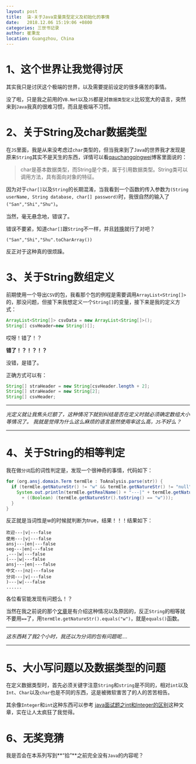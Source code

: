 ```yaml
---
layout: post
title:  柒-关于Java变量类型定义及初始化的事情
date:   2018.12.06 15:19:06 +0800
categories: 三世书记录
author: 崔秉龙
location: Guangzhou, China
---
```


# 1、这个世界让我觉得讨厌

其实我只是讨厌这个极端的世界，以及需要提前设定的很多痛苦的事情。

没了啦，只是我之前用的`VB.Net`以及`JS`都是对`数据类型定义`比较宽大的语言，突然来到`Java`我真的很难习惯，而且是极端不习惯。

# 2、关于String及char数据类型

在`JS`里面，我是从来没考虑过`char`类型的，但当我来到了`Java`的世界我才发现是原来`String`其实不是天生的东西，详情可以看[qauchangqingwei](https://me.csdn.net/qauchangqingwei)博客里面说的：
>char是基本数据类型，而String是个类，属于引用数据类型。String类可以调用方法，具有面向对象的特征。

因为对于`char[]`以及`String`的长期混淆，当我看到一个函数的传入参数为`(String userName, String database, char[] password)`时，我很自然的输入了`("San","Shi","Shu")`。

当然，毫无悬念地，错误了。

错误不要紧，知道`char[]`跟`String`不一样，并且[转换](https://blog.csdn.net/qq_20032995/article/details/79654075)就行了对吧？

`("San","Shi","Shu".toCharArray())`

反正对于这种真的很烦躁。

# 3、关于String数组定义

前期使用一个导出`CSV`的包，我看那个包的例程是需要调用`ArrayList<String[]>`的，那没问题，但接下来我想定义一个`String[]`的变量，接下来是我的定义方式：

```java
ArrayList<String[]> csvData = new ArrayList<String[]>();
String[] csvHeader=new String()[];
```

哎呀！错了！？

**错了！？！？！？**

没错，是错了。

正确方式可以有：

```java
String[] straHeader = new String[csvHeader.length + 2];
String[] straHeader = new String[2];
String[] csvHeader;
```

------

*光定义就让我焦头烂额了，这种情况下就别纠结是否在定义时就必须确定数组大小等情况了。*
*我就是觉得为什么这么麻烦的语言居然使用率这么高，`JS`不好么？*

-------

# 4、关于String的相等判定

我在做`分词`后的词性判定是，发现一个很神奇的事情，代码如下：

```java
for (org.ansj.domain.Term termEle : ToAnalysis.parse(str)) {
  if (termEle.getNatureStr() != "w" && termEle.getNatureStr() != "null") {
    System.out.println(termEle.getRealName() + "---|" + termEle.getNatureStr() + "|---"
      + ((Boolean) (termEle.getNatureStr().toString() == "w")));
  }
}
```

反正就是当词性是w的时候就判断为true，结果！！！结果如下：

```
欢迎---|v|---false
使用---|v|---false
ansj---|en|---false
seg---|en|---false
,---|w|---false
(---|w|---false
ansj---|en|---false
中文---|nz|---false
分词---|v|---false
)---|w|---false
......
```

各位看官能发现有问题么！？

当然在我之前说的那个[文章](https://blog.csdn.net/qauchangqingwei/article/details/80831797)是有介绍这种情况以及原因的，反正`String`的相等就不要用`==`了，用`termEle.getNatureStr().equals("w")`，就是`equals()`函数。

------

*这东西耗了我2个小时，我还以为分词的包有问题呢....*

-------


# 5、大小写问题以及数据类型的问题

在定义数据类型时，首先必须关键字注意`String`和`string`是不同的，相对`int`以及`Int`、`Char`以及`char`也是不同的东西，这是被微软害苦了的人的苦苦相告。

其余像`Integer`和`int`这种东西可以参考 [java面试题之int和Integer的区别](https://www.cnblogs.com/guodongdidi/p/6953217.html)这种文章，实在让人太疯狂了我觉得。

# 6、无奖竞猜

我是否会在本系列写到**“拾”**之前完全没有`Java`的内容呢？